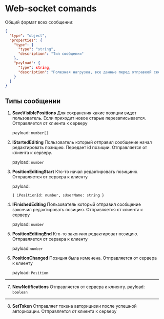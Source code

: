 # Web-socket comands

Общий формат всех сообщении:
```json json_schema
{
  "type": "object",
  "properties": {
    "type": {
      "type": "string",
      "description": "Тип сообщении"
    },
    "payload": {
      "type": string,
      "description": "Полезная нагрузка, все данные перед отправкой сконвертировать в json"
    }
  }
}
```

## Типы сообщении
1. **SaveVisiblePositions**
  Для сохранения какие позиции видет пользователь. Если приходит новое старые    перезаписывается. Отправляется от клиента к серверу
  
    payload: ```number[]```

2. **IStartedEditing** Пользователь который отправил сообщение начал редактировать позицию. Передает id позиции. Отправляется от клиента к серверу.

    payload: ```number```

3. **PositionEditingStart**  Кто-то начал редактировать позициию. Отправляется от сервера к клиенту
  
    payload:

    `{
      iPositionId: number,
      sUserName: string
    }`

4. **IFinishedEditing** Пользователь который отправил сообщение закончил редактировать позицию. Отправляется от клиента к серверу

    payload: `number`

5. **PositionEditingEnd** Кто-то закончил редактироват
   позицию. Отправляется от сервера к клиенту

    payload:`number`

6. **PositionChanged** Позиция была изменена. Отправляется от сервера к клиенту

    payload: `Position`

****

7. **NewNotifications** Отправляется от сервера к клиенту. 
    payload: `boolean`


****
8. **SetToken** Отправляет токена авторицизии после успешной авторизации. Отправляется от клиента к серверу 